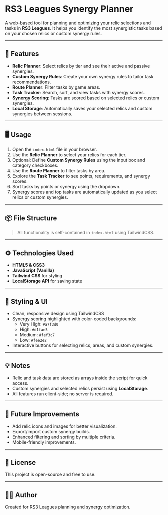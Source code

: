 # RS3 Leagues Synergy Planner

A web-based tool for planning and optimizing your relic selections and tasks in **RS3 Leagues**. It helps you identify the most synergistic tasks based on your chosen relics or custom synergy rules.

---

## 🌟 Features

- **Relic Planner**: Select relics by tier and see their active and passive synergies.
- **Custom Synergy Rules**: Create your own synergy rules to tailor task recommendations.
- **Route Planner**: Filter tasks by game areas.
- **Task Tracker**: Search, sort, and view tasks with synergy scores.
- **Synergy Scoring**: Tasks are scored based on selected relics or custom synergies.
- **Local Storage**: Automatically saves your selected relics and custom synergies between sessions.

---

## 🖥️ Usage

1. Open the `index.html` file in your browser.
2. Use the **Relic Planner** to select your relics for each tier.
3. Optional: Define **Custom Synergy Rules** using the input box and category checkboxes.
4. Use the **Route Planner** to filter tasks by area.
5. Explore the **Task Tracker** to see points, requirements, and synergy scores.
6. Sort tasks by points or synergy using the dropdown.
7. Synergy scores and top tasks are automatically updated as you select relics or custom synergies.

---

## 📦 File Structure

> All functionality is self-contained in `index.html` using TailwindCSS.

---

## ⚙️ Technologies Used

- **HTML5 & CSS3**  
- **JavaScript (Vanilla)**  
- **Tailwind CSS** for styling  
- **LocalStorage API** for saving state  

---

## 🎨 Styling & UI

- Clean, responsive design using TailwindCSS
- Synergy scoring highlighted with color-coded backgrounds:
  - Very High: `#a7f3d0`
  - High: `#d1fae5`
  - Medium: `#fef3c7`
  - Low: `#fee2e2`
- Interactive buttons for selecting relics, areas, and custom synergies.

---

## 💡 Notes

- Relic and task data are stored as arrays inside the script for quick access.
- Custom synergies and selected relics persist using **LocalStorage**.
- All features run client-side; no server is required.

---

## 🔗 Future Improvements

- Add relic icons and images for better visualization.
- Export/import custom synergy builds.
- Enhanced filtering and sorting by multiple criteria.
- Mobile-friendly improvements.

---

## 📜 License

This project is open-source and free to use.

---

## 👨‍💻 Author

Created for RS3 Leagues planning and synergy optimization.  
